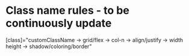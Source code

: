 # Class name rules - to be continuously update

[class]="customClassName -> grid/flex -> col-n -> align/justify -> width height -> shadow/coloring/border"